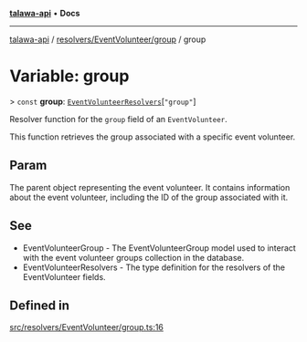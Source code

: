 [**talawa-api**](../../../../README.md) • **Docs**

***

[talawa-api](../../../../modules.md) / [resolvers/EventVolunteer/group](../README.md) / group

# Variable: group

\> `const` **group**: [`EventVolunteerResolvers`](../../../../types/generatedGraphQLTypes/type-aliases/EventVolunteerResolvers.md)\[`"group"`\]

Resolver function for the `group` field of an `EventVolunteer`.

This function retrieves the group associated with a specific event volunteer.

## Param

The parent object representing the event volunteer. It contains information about the event volunteer, including the ID of the group associated with it.

## See

 - EventVolunteerGroup - The EventVolunteerGroup model used to interact with the event volunteer groups collection in the database.
 - EventVolunteerResolvers - The type definition for the resolvers of the EventVolunteer fields.

## Defined in

[src/resolvers/EventVolunteer/group.ts:16](https://github.com/PalisadoesFoundation/talawa-api/blob/67d017fd9312183a6b2bae1b160bc814f56ab5c2/src/resolvers/EventVolunteer/group.ts#L16)
